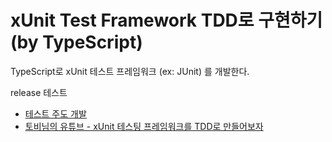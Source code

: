 # xUnit Test Framework TDD로 구현하기 (by TypeScript)

TypeScript로 xUnit 테스트 프레임워크 (ex: JUnit) 를 개발한다.

release 테스트

* [테스트 주도 개발](https://www.kyobobook.co.kr/product/detailViewKor.laf?mallGb=KOR&ejkGb=KOR&barcode=9788966261024)
* [토비님의 유튜브 - xUnit 테스팅 프레임워크를 TDD로 만들어보자](https://www.youtube.com/watch?v=tdKFZcZSJmg)